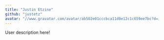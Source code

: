 ```yaml
---
title: "Justin Etzine"
github: "justetz"
avatar: "//www.gravatar.com/avatar/ab502e01cccbca11d0e12c1c659ee7bc?d=identicon"
---
```


User description here!
